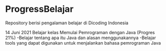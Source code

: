 # ProgressBelajar
Repository berisi pengalaman belajar di Dicoding Indonesia

14 Juni 2021
Belajar kelas Memulai Pemrograman dengan Java (Progres 21%)
-Belajar tentang apa itu Java dan alasan menggunakannya
-Belajar tools yang dapat digunakan untuk menjalankan bahasa pemrograman Java
